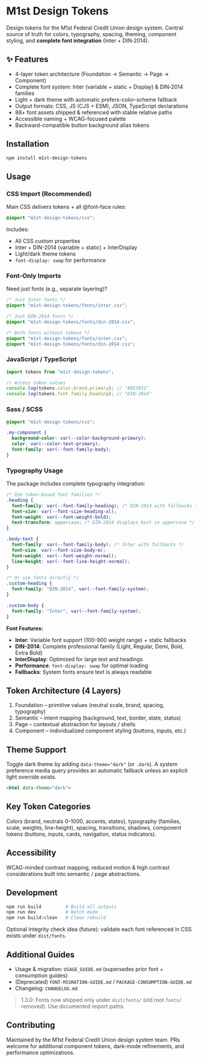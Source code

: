 ﻿# M1st Design Tokens

Design tokens for the M1st Federal Credit Union design system. Central source of truth for colors, typography, spacing, theming, component styling, and **complete font integration** (Inter + DIN‑2014).

## ✨ Features

- 4-layer token architecture (Foundation → Semantic → Page → Component)
- Complete font system: Inter (variable + static + Display) & DIN‑2014 families
- Light + dark theme with automatic prefers-color-scheme fallback
- Output formats: CSS, JS (CJS + ESM), JSON, TypeScript declarations
- 88+ font assets shipped & referenced with stable relative paths
- Accessible naming + WCAG-focused palette
- Backward-compatible button background alias tokens

## Installation

```bash
npm install m1st-design-tokens
```

## Usage

### CSS Import (Recommended)

Main CSS delivers tokens + all @font-face rules:

```css
@import "m1st-design-tokens/css";
```

Includes:
- All CSS custom properties
- Inter + DIN-2014 (variable + static) + InterDisplay
- Light/dark theme tokens
- `font-display: swap` for performance

### Font-Only Imports

Need just fonts (e.g., separate layering)?

```css
/* Just Inter fonts */
@import "m1st-design-tokens/fonts/inter.css";

/* Just DIN-2014 fonts */
@import "m1st-design-tokens/fonts/din-2014.css";

/* Both fonts without tokens */
@import "m1st-design-tokens/fonts/inter.css";
@import "m1st-design-tokens/fonts/din-2014.css";
```

### JavaScript / TypeScript

```javascript
import tokens from "m1st-design-tokens";

// Access token values
console.log(tokens.color.brand.primary); // "#EE3831"
console.log(tokens.font.family.heading); // "DIN-2014"
```

### Sass / SCSS

```scss
@import "m1st-design-tokens/css";

.my-component {
  background-color: var(--color-background-primary);
  color: var(--color-text-primary);
  font-family: var(--font-family-body);
}
```

### Typography Usage

The package includes complete typography integration:

```css
/* Use token-based font families */
.heading {
  font-family: var(--font-family-heading); /* DIN-2014 with fallbacks */
  font-size: var(--font-size-heading-xl);
  font-weight: var(--font-weight-bold);
  text-transform: uppercase; /* DIN-2014 displays best in uppercase */
}

.body-text {
  font-family: var(--font-family-body); /* Inter with fallbacks */
  font-size: var(--font-size-body-m);
  font-weight: var(--font-weight-normal);
  line-height: var(--font-line-height-normal);
}

/* Or use fonts directly */
.custom-heading {
  font-family: "DIN-2014", var(--font-family-system);
}

.custom-body {
  font-family: "Inter", var(--font-family-system);
}
```

**Font Features:**
- **Inter**: Variable font support (100-900 weight range) + static fallbacks
- **DIN-2014**: Complete professional family (Light, Regular, Demi, Bold, Extra Bold)
- **InterDisplay**: Optimized for large text and headings
- **Performance**: `font-display: swap` for optimal loading
- **Fallbacks**: System fonts ensure text is always readable

## Token Architecture (4 Layers)

1. Foundation – primitive values (neutral scale, brand, spacing, typography)
2. Semantic – intent mapping (background, text, border, state, status)
3. Page – contextual abstraction for layouts / shells
4. Component – individualized component styling (buttons, inputs, etc.)

## Theme Support

Toggle dark theme by adding `data-theme="dark"` (or `.dark`). A system preference media query provides an automatic fallback unless an explicit light override exists.

```html
<html data-theme="dark">
```

## Key Token Categories

Colors (brand, neutrals 0–1000, accents, states), typography (families, scale, weights, line-height), spacing, transitions, shadows, component tokens (buttons, inputs, cards, navigation, status indicators).

## Accessibility

WCAG-minded contrast mapping, reduced motion & high contrast considerations built into semantic / page abstractions.

## Development

```bash
npm run build         # Build all outputs
npm run dev           # Watch mode
npm run build:clean   # Clean rebuild
```

Optional integrity check idea (future): validate each font referenced in CSS exists under `dist/fonts`.

## Additional Guides

- Usage & migration: `USAGE_GUIDE.md` (supersedes prior font + consumption guides)
- (Deprecated) `FONT-MIGRATION-GUIDE.md` / `PACKAGE-CONSUMPTION-GUIDE.md`
- Changelog: `CHANGELOG.md`

> 1.3.0: Fonts now shipped only under `dist/fonts/` (old root `fonts/` removed). Use documented import paths.

## Contributing

Maintained by the M1st Federal Credit Union design system team. PRs welcome for additional component tokens, dark-mode refinements, and performance optimizations.